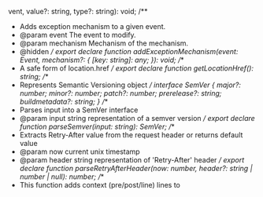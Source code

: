 vent, value?: string, type?: string): void;
/**
 * Adds exception mechanism to a given event.
 * @param event The event to modify.
 * @param mechanism Mechanism of the mechanism.
 * @hidden
 */
export declare function addExceptionMechanism(event: Event, mechanism?: {
    [key: string]: any;
}): void;
/**
 * A safe form of location.href
 */
export declare function getLocationHref(): string;
/**
 * Represents Semantic Versioning object
 */
interface SemVer {
    major?: number;
    minor?: number;
    patch?: number;
    prerelease?: string;
    buildmetadata?: string;
}
/**
 * Parses input into a SemVer interface
 * @param input string representation of a semver version
 */
export declare function parseSemver(input: string): SemVer;
/**
 * Extracts Retry-After value from the request header or returns default value
 * @param now current unix timestamp
 * @param header string representation of 'Retry-After' header
 */
export declare function parseRetryAfterHeader(now: number, header?: string | number | null): number;
/**
 * This function adds context (pre/post/line) lines to 